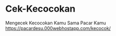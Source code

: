 # Cek-Kecocokan
Mengecek Kecocokan Kamu Sama Pacar Kamu
https://pacardesu.000webhostapp.com/kecocok/
